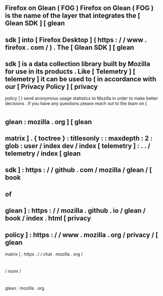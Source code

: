 #
Firefox
on
Glean
(
FOG
)
Firefox
on
Glean
(
FOG
)
is
the
name
of
the
layer
that
integrates
the
[
Glean
SDK
]
[
glean
-
sdk
]
into
[
Firefox
Desktop
]
(
https
:
/
/
www
.
firefox
.
com
/
)
.
The
[
Glean
SDK
]
[
glean
-
sdk
]
is
a
data
collection
library
built
by
Mozilla
for
use
in
its
products
.
Like
[
Telemetry
]
[
telemetry
]
it
can
be
used
to
(
in
accordance
with
our
[
Privacy
Policy
]
[
privacy
-
policy
]
)
send
anonymous
usage
statistics
to
Mozilla
in
order
to
make
better
decisions
.
If
you
have
any
questions
please
reach
out
to
the
team
on
[
#
glean
:
mozilla
.
org
]
[
glean
-
matrix
]
.
{
toctree
}
:
titlesonly
:
:
maxdepth
:
2
:
glob
:
user
/
index
dev
/
index
[
telemetry
]
:
.
.
/
telemetry
/
index
[
glean
-
sdk
]
:
https
:
/
/
github
.
com
/
mozilla
/
glean
/
[
book
-
of
-
glean
]
:
https
:
/
/
mozilla
.
github
.
io
/
glean
/
book
/
index
.
html
[
privacy
-
policy
]
:
https
:
/
/
www
.
mozilla
.
org
/
privacy
/
[
glean
-
matrix
]
:
https
:
/
/
chat
.
mozilla
.
org
/
#
/
room
/
#
glean
:
mozilla
.
org
